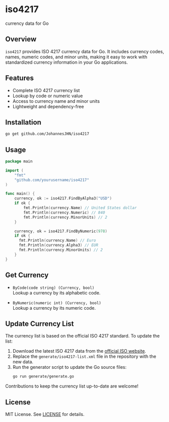 # iso4217
currency data for Go
## Overview

`iso4217` provides ISO 4217 currency data for Go. It includes currency codes, names, numeric codes, and minor units, making it easy to work with standardized currency information in your Go applications.

## Features

- Complete ISO 4217 currency list
- Lookup by code or numeric value
- Access to currency name and minor units
- Lightweight and dependency-free

## Installation

```sh
go get github.com/JohannesJHN/iso4217
```

## Usage

```go
package main

import (
    "fmt"
    "github.com/yourusername/iso4217"
)

func main() {
    currency, ok := iso4217.FindByAlpha3("USD")
    if ok {
        fmt.Println(currency.Name) // United States dollar
        fmt.Println(currency.Numeric) // 840
        fmt.Println(currency.MinorUnits) // 2
    }

    currency, ok = iso4217.FindByNumeric(978)
    if ok {
      fmt.Println(currency.Name) // Euro
      fmt.Println(currency.Alpha3) // EUR
      fmt.Println(currency.MinorUnits) // 2
    }
}
```

## Get Currency

- `ByCode(code string) (Currency, bool)`  
  Lookup a currency by its alphabetic code.

- `ByNumeric(numeric int) (Currency, bool)`  
  Lookup a currency by its numeric code.

## Update Currency List
The currency list is based on the official ISO 4217 standard. To update the list:

1. Download the latest ISO 4217 data from the [official ISO website](https://www.iso.org/iso-4217-currency-codes.html).
2. Replace the `generate/iso4217-list.xml` file in the repository with the new data.
3. Run the generator script to update the Go source files:
    ```sh
    go run generate/generate.go
    ```

Contributions to keep the currency list up-to-date are welcome!

## License

MIT License. See [LICENSE](LICENSE) for details.
